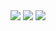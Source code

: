<div align="center">
  <imgs src="https://github.com/decimozs/mrlnmrtin/assets/106976520/7449004d-2711-4584-9007-4b3c6f4a44e7"/>
  <img src="https://github.com/decimozs/mrlnmrtin/assets/106976520/6153b46a-dd2d-4328-8459-8e87bbb698c7"/>
  <img src="https://github.com/decimozs/mrlnmrtin/assets/106976520/6265dae7-17d3-4482-82ec-cd03e0d4c390"/>
  <img src="https://github.com/decimozs/mrlnmrtin/assets/106976520/4676a388-e558-4244-8590-58c3b8299749"/>
</div>
